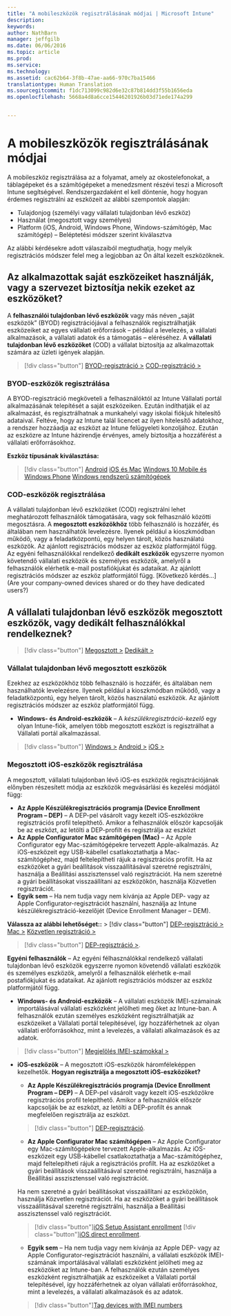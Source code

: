 ```yaml
---
title: "A mobileszközök regisztrálásának módjai | Microsoft Intune"
description: 
keywords: 
author: NathBarn
manager: jeffgilb
ms.date: 06/06/2016
ms.topic: article
ms.prod: 
ms.service: 
ms.technology: 
ms.assetid: cac62b64-3f8b-47ae-aa66-970c7ba15466
translationtype: Human Translation
ms.sourcegitcommit: f1dc713099c982d6e32c87b814dd3f55b1656eda
ms.openlocfilehash: 5668a4d8a6cce15446201926b03d71ede174a299


---
```


# A mobileszközök regisztrálásának módjai

A mobileszköz regisztrálása az a folyamat, amely az okostelefonokat, a táblagépeket és a számítógépeket a menedzsment részévi teszi a Microsoft Intune segítségével. Rendszergazdaként el kell döntenie, hogy hogyan érdemes regisztrálni az eszközeit az alábbi szempontok alapján:

 -  Tulajdonjog (személyi vagy vállalati tulajdonban lévő eszköz)
 -  Használat (megosztott vagy személyes)
 -  Platform (iOS, Android, Windows Phone, Windows-számítógép, Mac számítógép) – Beléptetési módszer szerint kiválasztva

Az alábbi kérdésekre adott válaszaiból megtudhatja, hogy melyik regisztrációs módszer felel meg a legjobban az Ön által kezelt eszközöknek.

## **Az alkalmazottak saját eszközeiket használják, vagy a szervezet biztosítja nekik ezeket az eszközöket?**

  A **felhasználói tulajdonban lévő eszközök** vagy más néven „saját eszközök” (BYOD) regisztrációjával a felhasználók regisztrálhatják eszközeiket az egyes vállalati erőforrások – például a levelezés, a vállalati alkalmazások, a vállalati adatok és a támogatás – eléréséhez. A **vállalati tulajdonban lévő eszközöket** (COD) a vállalat biztosítja az alkalmazottak számára az üzleti igények alapján.
  > [!div class="button"]
  [BYOD-regisztráció >](#byod-device-enrollment)   [COD-regisztráció >](#cod-device-enrollment)

### BYOD-eszközök regisztrálása

A BYOD-regisztráció megköveteli a felhasználóktól az Intune Vállalati portál alkalmazásának telepítését a saját eszközeiken. Ezután indíthatják el az alkalmazást, és regisztrálhatnak a munkahelyi vagy iskolai fiókjuk hitelesítő adataival. Feltéve, hogy az Intune talál licencet az ilyen hitelesítő adatokhoz, a rendszer hozzáadja az eszközt az Intune felügyeleti konzoljához. Ezután az eszközre az Intune házirendje érvényes, amely biztosítja a hozzáférést a vállalati erőforrásokhoz.

**Eszköz típusának kiválasztása:**
> [!div class="button"]
[Android](..deploy-use/set-up-android-management-with-microsoft-intune) [iOS és Mac](..deploy-use/set-up-ios-and-mac-management-with-microsoft-intune) [Windows 10 Mobile és Windows Phone](..deploy-use/set-up-windows-phone-management-with-microsoft-intune) [Windows rendszerű számítógépek](..deploy-use/set-up-windows-device-management-with-microsoft-intune)


### COD-eszközök regisztrálása

A vállalati tulajdonban lévő eszközöket (COD) regisztrálni lehet meghatározott felhasználók támogatására, vagy sok felhasználó közötti megosztásra.  A **megosztott eszközökhöz** több felhasználó is hozzáfér, és általában nem használhatók levelezésre. Ilyenek például a kioszkmódban működő, vagy a feladatközpontú, egy helyen tárolt, közös használatú eszközök. Az ajánlott regisztrációs módszer az eszköz platformjától függ. Az egyéni felhasználókkal rendelkező **dedikált eszközök** egyszerre nyomon követendő vállalati eszközök és személyes eszközök, amelyről a felhasználók elérhetik e-mail postafiókjukat és adataikat. Az ajánlott regisztrációs módszer az eszköz platformjától függ. [Következő kérdés...](Are your company-owned devices shared or do they have dedicated users?)

## **A vállalati tulajdonban lévő eszközök megosztott eszközök, vagy dedikált felhasználókkal rendelkeznek?**

> [!div class="button"]
[Megosztott >](#Shared-company-owned-devices)   [Dedikált >](..deploy-use/get-ready-to-enroll-devices-in-microsoft-intune)


### Vállalat tulajdonban lévő megosztott eszközök

Ezekhez az eszközökhöz több felhasználó is hozzáfér, és általában nem használhatók levelezésre. Ilyenek például a kioszkmódban működő, vagy a feladatközpontú, egy helyen tárolt, közös használatú eszközök. Az ajánlott regisztrációs módszer az eszköz platformjától függ.

  - **Windows- és Android-eszközök** – A *készülékregisztráció-kezelő* egy olyan Intune-fiók, amelyen több megosztott eszközt is regisztrálhat a Vállalati portál alkalmazással.
  > [!div class="button"]
  [Windows >](../deploy-use/enroll-corporate-owned-devices-with-the-device-enrollment-manager-in-microsoft-intune) [Android >](../deploy-use/enroll-corporate-owned-devices-with-the-device-enrollment-manager-in-microsoft-intune) [iOS >](#shared-ios-device-enrollment)

### Megosztott iOS-eszközök regisztrálása

A megosztott, vállalati tulajdonban lévő iOS-es eszközök regisztrációjának előnyben részesített módja az eszközök megvásárlási és kezelési módjától függ:

  - **Az Apple Készülékregisztrációs programja (Device Enrollment Program – DEP)** – A DEP-pel vásárolt vagy kezelt iOS-eszközökre regisztrációs profil telepíthető. Amikor a felhasználók először kapcsolják be az eszközt, az letölti a DEP-profilt és regisztrálja az eszközt
  - **Az Apple Configurator Mac számítógépen (Mac)** – Az Apple Configurator egy Mac-számítógépekre tervezett Apple-alkalmazás. Az iOS-eszközeit egy USB-kábellel csatlakoztathatja a Mac-számítógéphez, majd feltelepítheti rájuk a regisztrációs profilt. Ha az eszközöket a gyári beállítások visszaállításával szeretné regisztrálni, használja a Beállítási asszisztenssel való regisztrációt. Ha nem szeretné a gyári beállításokat visszaállítani az eszközökön, használja Közvetlen regisztrációt.
  - **Egyik sem** – Ha nem tudja vagy nem kívánja az Apple DEP- vagy az Apple Configurator-regisztrációt használni, használja az Intune készülékregisztráció-kezelőjét (Device Enrollment Manager – DEM).

  **Válassza az alábbi lehetőséget::**
    > [!div class="button"]
     [DEP-regisztráció >](../deploy-use/ios-device-enrollment-program-in-microsoft-intune) [Mac >](../deploy-use/ios-setup-assistant-enrollment-in-microsoft-intune) [Közvetlen regisztráció >](../deploy-use/ios-direct-enrollment-in-microsoft-intune)  

  > [!div class="button"]
    [DEP-regisztráció >](../deploy-use/enroll-corporate-owned-devices-with-the-device-enrollment-manager-in-microsoft-intune).

**Egyéni felhasználók** – Az egyéni félhasználókkal rendelkező vállalati tulajdonban lévő eszközök egyszerre nyomon követendő vállalati eszközök és személyes eszközök, amelyről a felhasználók elérhetik e-mail postafiókjukat és adataikat. Az ajánlott regisztrációs módszer az eszköz platformjától függ.

  - **Windows- és Android-eszközök** – A vállalati eszközök IMEI-számainak importálásával vállalati eszközként jelölheti meg őket az Intune-ban. A felhasználók ezután személyes eszközként regisztrálhatják az eszközeiket a Vállalati portál telepítésével, így hozzáférhetnek az olyan vállalati erőforrásokhoz, mint a levelezés, a vállalati alkalmazások és az adatok.
  > [!div class="button"]
  [Megjelölés IMEI-számokkal >](../deploy-use/specify-corporate-owned-devices-with-international-mobile-equipment-identity-imei-numbers)

  - **iOS-eszközök** – A megosztott iOS-eszközök háromféleképpen kezelhetők.  **Hogyan regisztrálja a megosztott iOS-eszközöket?**

    - **Az Apple Készülékregisztrációs programja (Device Enrollment Program – DEP)** – A DEP-pel vásárolt vagy kezelt iOS-eszközökre regisztrációs profil telepíthető. Amikor a felhasználók először kapcsolják be az eszközt, az letölti a DEP-profilt és annak megfelelően regisztrálja az eszközt.
    > [!div class="button"]
    [DEP-regisztráció](../deploy-use/ios-device-enrollment-program-in-microsoft-intune).

    - **Az Apple Configurator Mac számítógépen** – Az Apple Configurator egy Mac-számítógépekre tervezett Apple-alkalmazás. Az iOS-eszközeit egy USB-kábellel csatlakoztathatja a Mac-számítógéphez, majd feltelepítheti rájuk a regisztrációs profilt. Ha az eszközöket a gyári beállítások visszaállításával szeretné regisztrálni, használja a Beállítási asszisztenssel való regisztrációt.

    Ha nem szeretné a gyári beállításokat visszaállítani az eszközökön, használja Közvetlen regisztrációt.
    Ha az eszközöket a gyári beállítások visszaállításával szeretné regisztrálni, használja a Beállítási asszisztenssel való regisztrációt.
    > [!div class="button"][iOS Setup Assistant enrollment](../deploy-use/ios-setup-assistant-enrollment-in-microsoft-intune) [!div class="button"][iOS direct enrollment](../deploy-use/ios-direct-enrollment-in-microsoft-intune).

    - **Egyik sem** – Ha nem tudja vagy nem kívánja az Apple DEP- vagy az Apple Configurator-regisztrációt használni, a vállalati eszközök IMEI-számának importálásával vállalati eszközként jelölheti meg az eszközöket az Intune-ban. A felhasználók ezután személyes eszközként regisztrálhatják az eszközeiket a Vállalati portál telepítésével, így hozzáférhetnek az olyan vállalati erőforrásokhoz, mint a levelezés, a vállalati alkalmazások és az adatok.
    > [!div class="button"][Tag devices with IMEI numbers](../deploy-use/specify-corporate-owned-devices-with-international-mobile-equipment-identity-imei-numbers)



<!--HONumber=Jun16_HO5-->


